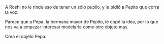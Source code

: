 A Roshi no le rinde eso de tener un sólo pupilo, y le pidió a Pepito que corra la voz.

Parece que a Pepa, la hermana mayor de Pepito, le copó la idea, por lo que nos va a empezar interesar modelarla como otro objeto mas.

Creá el objeto Pepa.